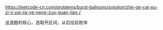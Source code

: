 https://leetcode-cn.com/problems/burst-balloons/solution/zhe-ge-cai-pu-zi-ji-zai-jia-ye-neng-zuo-guan-jian-/

这道题的核心，选取开区间，从后往前枚举